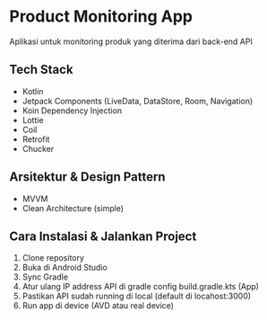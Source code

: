 # Product Monitoring App

Aplikasi untuk monitoring produk yang diterima dari back-end API

## Tech Stack

- Kotlin
- Jetpack Components (LiveData, DataStore, Room, Navigation)
- Koin Dependency Injection
- Lottie
- Coil
- Retrofit
- Chucker

## Arsitektur & Design Pattern

* MVVM
* Clean Architecture (simple)

## Cara Instalasi & Jalankan Project

1. Clone repository
2. Buka di Android Studio
3. Sync Gradle
4. Atur ulang IP address API di gradle config build.gradle.kts (App)
5. Pastikan API sudah running di local (default di locahost:3000)
6. Run app di device (AVD atau real device)
